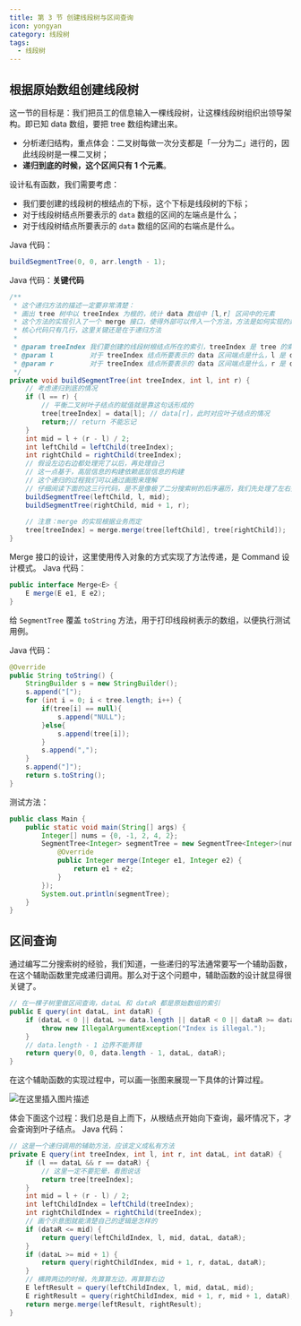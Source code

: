 ```yaml
---
title: 第 3 节 创建线段树与区间查询
icon: yongyan
category: 线段树
tags:
  - 线段树
---
```



## 根据原始数组创建线段树
这一节的目标是：我们把员工的信息输入一棵线段树，让这棵线段树组织出领导架构。即已知 data 数组，要把 tree 数组构建出来。

- 分析递归结构，重点体会：二叉树每做一次分支都是「一分为二」进行的，因此线段树是一棵二叉树；
- **递归到底的时候，这个区间只有 $1$ 个元素**。



设计私有函数，我们需要考虑：

- 我们要创建的线段树的根结点的下标，这个下标是线段树的下标；
- 对于线段树结点所要表示的 `data` 数组的区间的左端点是什么；
- 对于线段树结点所要表示的 `data` 数组的区间的右端点是什么。



Java 代码：
```java
buildSegmentTree(0, 0, arr.length - 1);
```
Java 代码：**关键代码**
```java
/**
 * 这个递归方法的描述一定要非常清楚：
 * 画出 tree 树中以 treeIndex 为根的，统计 data 数组中 [l,r] 区间中的元素
 * 这个方法的实现引入了一个 merge 接口，使得外部可以传入一个方法，方法是如何实现的是根据业务而定
 * 核心代码只有几行，这里关键还是在于递归方法
 *
 * @param treeIndex 我们要创建的线段树根结点所在的索引，treeIndex 是 tree 的索引
 * @param l         对于 treeIndex 结点所要表示的 data 区间端点是什么，l 是 data 的索引
 * @param r         对于 treeIndex 结点所要表示的 data 区间端点是什么，r 是 data 的索引
 */
private void buildSegmentTree(int treeIndex, int l, int r) {
    // 考虑递归到底的情况
    if (l == r) {
        // 平衡二叉树叶子结点的赋值就是靠这句话形成的
        tree[treeIndex] = data[l]; // data[r]，此时对应叶子结点的情况
        return;// return 不能忘记
    }
    int mid = l + (r - l) / 2;
    int leftChild = leftChild(treeIndex);
    int rightChild = rightChild(treeIndex);
    // 假设左边右边都处理完了以后，再处理自己
    // 这一点基于，高层信息的构建依赖底层信息的构建
    // 这个递归的过程我们可以通过画图来理解
    // 仔细阅读下面的这三行代码，是不是像极了二分搜索树的后序遍历，我们先处理了左右孩子结点，最后处理自己
    buildSegmentTree(leftChild, l, mid);
    buildSegmentTree(rightChild, mid + 1, r);
    
    // 注意：merge 的实现根据业务而定
    tree[treeIndex] = merge.merge(tree[leftChild], tree[rightChild]);
}
```
Merge 接口的设计，这里使用传入对象的方式实现了方法传递，是 Command 设计模式。
Java 代码：
```java
public interface Merge<E> {
    E merge(E e1, E e2);
}
```
给 `SegmentTree` 覆盖 `toString` 方法，用于打印线段树表示的数组，以便执行测试用例。

Java 代码：

```java
@Override
public String toString() {
    StringBuilder s = new StringBuilder();
    s.append("[");
    for (int i = 0; i < tree.length; i++) {
        if(tree[i] == null){
            s.append("NULL");
        }else{
            s.append(tree[i]);
        }
        s.append(",");
    }
    s.append("]");
    return s.toString();
}
```
测试方法：
```java
public class Main {
    public static void main(String[] args) {
        Integer[] nums = {0, -1, 2, 4, 2};
        SegmentTree<Integer> segmentTree = new SegmentTree<Integer>(nums, new Merge<Integer>() {
            @Override
            public Integer merge(Integer e1, Integer e2) {
                return e1 + e2;
            }
        });
        System.out.println(segmentTree);
    }
}
```
## 区间查询


通过编写二分搜索树的经验，我们知道，一些递归的写法通常要写一个辅助函数，在这个辅助函数里完成递归调用。那么对于这个问题中，辅助函数的设计就显得很关键了。


```java
// 在一棵子树里做区间查询，dataL 和 dataR 都是原始数组的索引
public E query(int dataL, int dataR) {
    if (dataL < 0 || dataL >= data.length || dataR < 0 || dataR >= data.length || dataL > dataR) {
        throw new IllegalArgumentException("Index is illegal.");
    }
    // data.length - 1 边界不能弄错
    return query(0, 0, data.length - 1, dataL, dataR);
}
```


在这个辅助函数的实现过程中，可以画一张图来展现一下具体的计算过程。

![在这里插入图片描述](https://img-blog.csdnimg.cn/20200626041538468.png?x-oss-process=image/watermark,type_ZmFuZ3poZW5naGVpdGk,shadow_10,text_aHR0cHM6Ly9ibG9nLmNzZG4ubmV0L2x3X3Bvd2Vy,size_16,color_FFFFFF,t_70)

体会下面这个过程：我们总是自上而下，从根结点开始向下查询，最坏情况下，才会查询到叶子结点。
Java 代码：
```java
// 这是一个递归调用的辅助方法，应该定义成私有方法
private E query(int treeIndex, int l, int r, int dataL, int dataR) {
    if (l == dataL && r == dataR) {
        // 这里一定不要犯晕，看图说话
        return tree[treeIndex];
    }
    int mid = l + (r - l) / 2;
    int leftChildIndex = leftChild(treeIndex);
    int rightChildIndex = rightChild(treeIndex);
    // 画个示意图就能清楚自己的逻辑是怎样的
    if (dataR <= mid) {
        return query(leftChildIndex, l, mid, dataL, dataR);
    }
    if (dataL >= mid + 1) {
        return query(rightChildIndex, mid + 1, r, dataL, dataR);
    }
    // 横跨两边的时候，先算算左边，再算算右边
    E leftResult = query(leftChildIndex, l, mid, dataL, mid);
    E rightResult = query(rightChildIndex, mid + 1, r, mid + 1, dataR);
    return merge.merge(leftResult, rightResult);
}
```